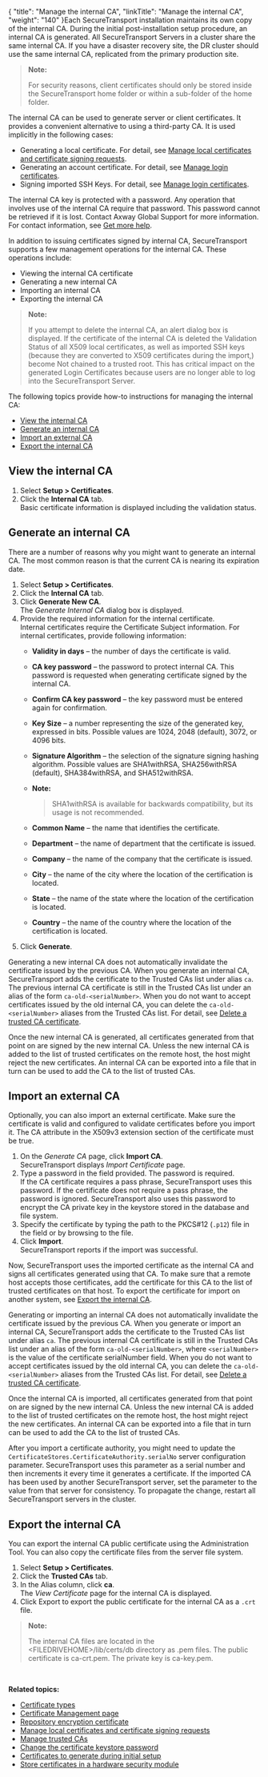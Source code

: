 {
    "title": "Manage the internal CA",
    "linkTitle": "Manage the internal CA",
    "weight": "140"
}Each <span class="mc-variable axway_variables.Component_Short_Name variable">SecureTransport</span> installation maintains its own copy of the internal CA. During the initial post-installation setup procedure, an internal CA is generated. All <span class="mc-variable axway_variables.Component_Short_Name variable">SecureTransport</span> Servers in a cluster share the same internal CA. If you have a disaster recovery site, the DR cluster should use the same internal CA, replicated from the primary production site.

> **Note:**
>
> For security reasons, client certificates should only be stored inside the SecureTransport home folder or within a sub-folder of the home folder.

The internal CA can be used to generate server or client certificates. It provides a convenient alternative to using a third-party CA. It is used implicitly in the following cases:

-   Generating a local certificate. For detail, see <a href="../t_st_localcertificatesandcsrs#top" class="MCXref xref">Manage local certificates and certificate signing requests</a>.
-   Generating an account certificate. For detail, see <a href="../../../accounts/c_st_usercertificates/t_st_usercertificates#AccountsMenu_2253641766_1090701" class="MCXref xref">Manage login certificates</a>.
-   Signing imported SSH Keys. For detail, see <a href="../../../accounts/c_st_usercertificates/t_st_usercertificates#Import" class="MCXref xref">Manage login certificates</a>.

The internal CA key is protected with a password. Any operation that involves use of the internal CA require that password. This password cannot be retrieved if it is lost. Contact <span class="mc-variable axway_variables.Company_Name variable">Axway</span> Global Support for more information. For contact information, see <a href="" class="MCXref xref">Get more help</a>.

In addition to issuing certificates signed by internal CA, <span class="mc-variable axway_variables.Component_Short_Name variable">SecureTransport</span> supports a few management operations for the internal CA. These operations include:

-   Viewing the internal CA certificate
-   Generating a new internal CA
-   Importing an internal CA
-   Exporting the internal CA

> **Note:**
>
> If you attempt to delete the internal CA, an alert dialog box is displayed. If the certificate of the internal CA is deleted the Validation Status of all X509 local certificates, as well as imported SSH keys (because they are converted to X509 certificates during the import,) become Not chained to a trusted root. This has critical impact on the generated Login Certificates because users are no longer able to log into the SecureTransport Server.

The following topics provide how-to instructions for managing the internal CA:

-   <a href="#View_internal" class="MCXref xref">View the internal CA</a>
-   <a href="#Generate_internal" class="MCXref xref">Generate an internal CA</a>
-   <a href="#Import_external" class="MCXref xref">Import an external CA</a>
-   <a href="#Export" class="MCXref xref">Export the internal CA</a>

<span id="View_internal"></span>

## View the internal CA

1.  Select **Setup > Certificates**.
2.  Click the **Internal CA** tab.  
    Basic certificate information is displayed including the validation status.

<span id="Generate_internal"></span>

## Generate an internal CA

There are a number of reasons why you might want to generate an internal CA. The most common reason is that the current CA is nearing its expiration date.

1.  Select **Setup > Certificates**.
2.  Click the **Internal CA** tab.
3.  Click **Generate New CA**.  
    The *Generate Internal CA* dialog box is displayed.
4.  Provide the required information for the internal certificate.  
    Internal certificates require the Certificate Subject information. For internal certificates, provide following information:
    -   **Validity in days** – the number of days the certificate is valid.

    -   **CA key password** – the password to protect internal CA. This password is requested when generating certificate signed by the internal CA.

    -   **Confirm CA key password** – the key password must be entered again for confirmation.

    -   **Key Size** – a number representing the size of the generated key, expressed in bits. Possible values are 1024, 2048 (default), 3072, or 4096 bits.

    -   **Signature Algorithm** – the selection of the signature signing hashing algorithm. Possible values are SHA1withRSA, SHA256withRSA (default), SHA384withRSA, and SHA512withRSA.

    -   **Note:**
        >
        > SHA1withRSA is available for backwards compatibility, but its usage is not recommended.

    -   **Common Name** – the name that identifies the certificate.

    -   **Department** – the name of department that the certificate is issued.

    -   **Company** – the name of the company that the certificate is issued.

    -   **City** – the name of the city where the location of the certification is located.

    -   **State** – the name of the state where the location of the certification is located.

    -   **Country** – the name of the country where the location of the certification is located.
5.  Click **Generate**.

Generating a new internal CA does not automatically invalidate the certificate issued by the previous CA. When you generate an internal CA, <span class="mc-variable axway_variables.Component_Short_Name variable">SecureTransport</span> adds the certificate to the Trusted CAs list under alias `ca`. The previous internal CA certificate is still in the Trusted CAs list under an alias of the form `ca-old-<serialNumber>`. When you do not want to accept certificates issued by the old internal CA, you can delete the `ca-old-<serialNumber>` aliases from the Trusted CAs list. For detail, see <a href="../t_st_trustedcas#Delete" class="MCXref xref">Delete a trusted CA certificate</a>.

Once the new internal CA is generated, all certificates generated from that point on are signed by the new internal CA. Unless the new internal CA is added to the list of trusted certificates on the remote host, the host might reject the new certificates. An internal CA can be exported into a file that in turn can be used to add the CA to the list of trusted CAs.

<span id="Import_external"></span>

## Import an external CA

Optionally, you can also import an external certificate. Make sure the certificate is valid and configured to validate certificates before you import it. The CA attribute in the X509v3 extension section of the certificate must be true.

1.  On the *Generate CA* page, click **Import CA**.  
    <span class="mc-variable axway_variables.Component_Short_Name variable">SecureTransport</span> displays *Import Certificate* page.
2.  Type a password in the field provided. The password is required.  
    If the CA certificate requires a pass phrase, <span class="mc-variable axway_variables.Component_Short_Name variable">SecureTransport</span> uses this password. If the certificate does not require a pass phrase, the password is ignored. <span class="mc-variable axway_variables.Component_Short_Name variable">SecureTransport</span> also uses this password to encrypt the CA private key in the keystore stored in the database and file system.
3.  Specify the certificate by typing the path to the PKCS#12 (`.p12`) file in the field or by browsing to the file.
4.  Click **Import**.  
    <span class="mc-variable axway_variables.Component_Short_Name variable">SecureTransport</span> reports if the import was successful.

Now, <span class="mc-variable axway_variables.Component_Short_Name variable">SecureTransport</span> uses the imported certificate as the internal CA and signs all certificates generated using that CA. To make sure that a remote host accepts those certificates, add the certificate for this CA to the list of trusted certificates on that host. To export the certificate for import on another system, see <a href="#Export" class="MCXref xref">Export the internal CA</a>.

Generating or importing an internal CA does not automatically invalidate the certificate issued by the previous CA. When you generate or import an internal CA, <span class="mc-variable axway_variables.Component_Short_Name variable">SecureTransport</span> adds the certificate to the Trusted CAs list under alias `ca`. The previous internal CA certificate is still in the Trusted CAs list under an alias of the form `ca-old-<serialNumber>`, where `<serialNumber>` is the value of the certificate serialNumber field. When you do not want to accept certificates issued by the old internal CA, you can delete the `ca-old-<serialNumber>` aliases from the Trusted CAs list. For detail, see <a href="../t_st_trustedcas#Delete" class="MCXref xref">Delete a trusted CA certificate</a>.

Once the internal CA is imported, all certificates generated from that point on are signed by the new internal CA. Unless the new internal CA is added to the list of trusted certificates on the remote host, the host might reject the new certificates. An internal CA can be exported into a file that in turn can be used to add the CA to the list of trusted CAs.

After you import a certificate authority, you might need to update the `CertificateStores.CertificateAuthority.serialNo` server configuration parameter. <span class="mc-variable axway_variables.Component_Short_Name variable">SecureTransport</span> uses this parameter as a serial number and then increments it every time it generates a certificate. If the imported CA has been used by another <span class="mc-variable axway_variables.Component_Short_Name variable">SecureTransport</span> server, set the parameter to the value from that server for consistency. To propagate the change, restart all <span class="mc-variable axway_variables.Component_Short_Name variable">SecureTransport</span> servers in the cluster.

<span id="Export"></span>

## Export the internal CA

You can export the internal CA public certificate using the Administration Tool. You can also copy the certificate files from the server file system.

1.  Select **Setup > Certificates**.
2.  Click the **Trusted CAs** tab.
3.  In the Alias column, click **ca**.  
    The *View Certificate* page for the internal CA is displayed.
4.  Click Export to export the public certificate for the internal CA as a `.crt` file.

> **Note:**
>
> The internal CA files are located in the &lt;FILEDRIVEHOME>/lib/certs/db directory as .pem files. The public certificate is ca-crt.pem. The private key is ca-key.pem.

 

**Related topics:**

-   <a href="../r_st_certificate_types" class="MCXref xref">Certificate types</a>
-   <a href="../c_st_certificate_management_page" class="MCXref xref">Certificate Management page</a>
-   <a href="../t_st_repository_encryption_certificate" class="MCXref xref">Repository encryption certificate</a>
-   <a href="../t_st_localcertificatesandcsrs" class="MCXref xref">Manage local certificates and certificate signing requests</a>
-   <a href="../t_st_trustedcas" class="MCXref xref">Manage trusted CAs</a>
-   <a href="../t_st_certificatekeystorepasswordca" class="MCXref xref">Change the certificate keystore password</a>
-   <a href="../r_st_certificatestogenerate" class="MCXref xref">Certificates to generate during initial setup</a>
-   <a href="../t_st_storecertificatesinhsm" class="MCXref xref">Store certificates in a hardware security module</a>
